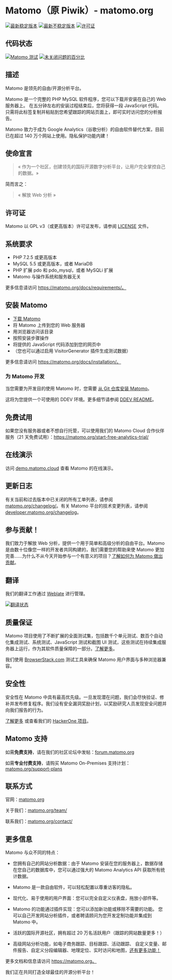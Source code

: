 # Matomo（原 Piwik）- matomo.org

[![最新稳定版本](https://poser.pugx.org/matomo/matomo/v/stable)](https://matomo.org/download/)
[![最新不稳定版本](https://poser.pugx.org/matomo/matomo/v/unstable)](https://builds.matomo.org/)
[![许可证](https://poser.pugx.org/piwik/piwik/license)](https://matomo.org/free-software/)

## 代码状态

[![Matomo 测试](https://github.com/matomo-org/matomo/actions/workflows/matomo-tests.yml/badge.svg)](https://github.com/matomo-org/matomo/actions/workflows/matomo-tests.yml)
[![未关闭问题的百分比](http://isitmaintained.com/badge/open/matomo-org/matomo.svg)](http://isitmaintained.com/project/matomo-org/matomo "Percentage of issues still open")

## 描述

Matomo 是领先的自由/开源分析平台。

Matomo 是一个完整的 PHP MySQL 软件程序，您可以下载并安装在自己的 Web 服务器上。
在五分钟左右的安装过程结束后，您将获得一段 JavaScript 代码。
只需将此标签复制并粘贴到您希望跟踪的网站页面上，即可实时访问您的分析报告。

Matomo 致力于成为 Google Analytics（谷歌分析）的自由软件替代方案，目前已在超过 140 万个网站上使用。隐私保护功能内建！

## 使命宣言

> « 作为一个社区，创建领先的国际开源数字分析平台，让用户完全掌控自己的数据。»

简而言之：
> « 解放 Web 分析 »

## 许可证

Matomo 以 GPL v3（或更高版本）许可证发布，请参阅 [LICENSE](LICENSE) 文件。

## 系统要求

  * PHP 7.2.5 或更高版本
  * MySQL 5.5 或更高版本，或者 MariaDB
  * PHP 扩展 pdo 和 pdo_mysql，或者 MySQLi 扩展
  * Matomo 与操作系统和服务器无关

更多信息请访问 https://matomo.org/docs/requirements/。

## 安装 Matomo

  * [下载 Matomo](https://matomo.org/download/)
  * 将 Matomo 上传到您的 Web 服务器
  * 用浏览器访问该目录
  * 按照安装步骤操作
  * 将提供的 JavaScript 代码添加到您的网页中
  * （您也可以通过启用 VisitorGenerator 插件生成测试数据）

更多信息请访问 https://matomo.org/docs/installation/。

### 为 Matomo 开发

当您需要为开发目的使用 Matomo 时，您需要 [从 Git 仓库安装 Matomo](https://matomo.org/faq/how-to-install/faq_18271/)。

这将为您提供一个可使用的 DDEV 环境。更多细节请参阅 [DDEV README](.ddev/README.md)。

## 免费试用

如果您没有服务器或者不想自行托管，可以使用我们的 Matomo Cloud 合作伙伴服务（21 天免费试用）：https://matomo.org/start-free-analytics-trial/

## 在线演示

访问 [demo.matomo.cloud](https://demo.matomo.cloud/) 查看 Matomo 的在线演示。

## 更新日志

有关当前和过去版本中已关闭的所有工单列表，请参阅 [matomo.org/changelog/](https://matomo.org/changelog/)。有关 Matomo 平台的技术变更列表，请参阅 [developer.matomo.org/changelog](https://developer.matomo.org/changelog)。

## 参与贡献！

我们致力于解放 Web 分析，提供一个用于简单和高级分析的自由平台。Matomo 是由数十位像您一样的开发者共同构建的，我们需要您的帮助来使 Matomo 更加完善……为什么不从今天开始参与一个有意义的项目？[了解如何为 Matomo 做出贡献](https://matomo.org/get-involved)。

## 翻译

我们的翻译工作通过 [Weblate](https://hosted.weblate.org/engage/matomo/) 进行管理。

[![翻译状态](https://hosted.weblate.org/widgets/matomo/-/horizontal-auto.svg)](https://hosted.weblate.org/engage/matomo/)

## 质量保证

Matomo 项目使用了不断扩展的全面测试集，包括数千个单元测试、数百个自动化集成测试、系统测试、JavaScript 测试和截图 UI 测试，这些测试在持续集成服务器上运行，作为其软件质量保障的一部分。[了解更多](https://developer.matomo.org/guides/tests)。

我们使用 [BrowserStack.com](https://www.browserstack.com/) 测试工具来确保 Matomo 用户界面与多种浏览器兼容。

## 安全性

安全性在 Matomo 中具有最高优先级。一旦发现潜在问题，我们会尽快验证、修补并发布修复程序。我们设有安全漏洞奖励计划，以奖励研究人员发现安全问题并向我们报告的行为。

[了解更多](https://matomo.org/security/) 或查看我们的 [HackerOne 项目](https://hackerone.com/matomo)。

## Matomo 支持

如需**免费支持**，请在我们的社区论坛中发帖：[forum.matomo.org](https://forum.matomo.org/)

如需**专业付费支持**，请购买 Matomo On-Premises 支持计划：[matomo.org/support-plans](https://matomo.org/support-plans/)

## 联系方式

官网：[matomo.org](https://matomo.org)

关于我们：[matomo.org/team/](https://matomo.org/team/)

联系我们：[matomo.org/contact/](https://matomo.org/contact/)

## 更多信息

Matomo 与众不同的特点：

  * 您拥有自己的网站分析数据：由于 Matomo 安装在您的服务器上，数据存储在您自己的数据库中，您可以通过强大的 Matomo Analytics API 获取所有统计数据。

  * Matomo 是一款自由软件，可以轻松配置以尊重访客的隐私。

  * 现代化、易于使用的用户界面：您可以完全自定义仪表盘，拖放小部件等。

  * Matomo 的功能通过插件实现：您可以添加新功能或移除不需要的功能。
    您可以自己开发网站分析插件，或者聘请顾问为您开发定制功能并集成到 Matomo 中。

  * 活跃的国际开源社区，拥有超过 20 万名活跃用户（跟踪的网站数量更多！）

  * 高级网站分析功能，如电子商务跟踪、目标跟踪、活动跟踪、
    自定义变量、邮件报告、自定义分段编辑器、地理定位、实时访问和地图，[还有更多功能！](https://matomo.org/feature-overview/)

更多文档和信息请访问 https://matomo.org。

我们正在共同打造全球最佳的开源分析平台！